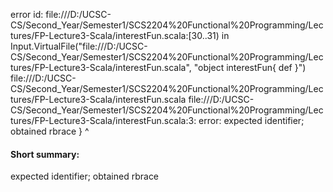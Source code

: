 error id: file:///D:/UCSC-CS/Second_Year/Semester1/SCS2204%20Functional%20Programming/Lectures/FP-Lecture3-Scala/interestFun.scala:[30..31) in Input.VirtualFile("file:///D:/UCSC-CS/Second_Year/Semester1/SCS2204%20Functional%20Programming/Lectures/FP-Lecture3-Scala/interestFun.scala", "object interestFun{
    def
}")
file:///D:/UCSC-CS/Second_Year/Semester1/SCS2204%20Functional%20Programming/Lectures/FP-Lecture3-Scala/interestFun.scala
file:///D:/UCSC-CS/Second_Year/Semester1/SCS2204%20Functional%20Programming/Lectures/FP-Lecture3-Scala/interestFun.scala:3: error: expected identifier; obtained rbrace
}
^
#### Short summary: 

expected identifier; obtained rbrace